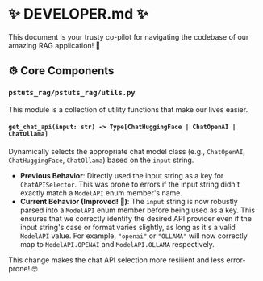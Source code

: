 # ✨ DEVELOPER.md ✨

This document is your trusty co-pilot for navigating the codebase of our amazing RAG application! 🚀

## ⚙️ Core Components

### `pstuts_rag/pstuts_rag/utils.py`

This module is a collection of utility functions that make our lives easier.

#### `get_chat_api(input: str) -> Type[ChatHuggingFace | ChatOpenAI | ChatOllama]`

Dynamically selects the appropriate chat model class (e.g., `ChatOpenAI`, `ChatHuggingFace`, `ChatOllama`) based on the `input` string.

*   **Previous Behavior**: Directly used the input string as a key for `ChatAPISelector`. This was prone to errors if the input string didn't exactly match a `ModelAPI` enum member's name.
*   **Current Behavior (Improved! 🥳)**: The `input` string is now robustly parsed into a `ModelAPI` enum member before being used as a key. This ensures that we correctly identify the desired API provider even if the input string's case or format varies slightly, as long as it's a valid `ModelAPI` value. For example, `"openai"` or `"OLLAMA"` will now correctly map to `ModelAPI.OPENAI` and `ModelAPI.OLLAMA` respectively.

This change makes the chat API selection more resilient and less error-prone! 🤓 